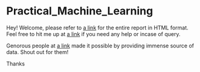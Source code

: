 # Practical_Machine_Learning

Hey! Welcome, please refer to [a link](https://shalvinkumar7.github.io/Practical_Machine_Learning/) for the entire report in HTML format. Feel free to hit me up at [a link](mailto:shalvinkumar.iitkgp@gmail.com) if you need any help or incase of query. 

Genorous people at [a link](http://groupware.les.inf.puc-rio.br/har) made it possible by providing immense source of data. Shout out for them! 

Thanks